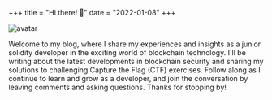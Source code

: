 +++
title = "Hi there! 👋"
date = "2022-01-08"
+++

<img class="avatar" src="https://avataaars.io/?avatarStyle=Circle&topType=WinterHat4&accessoriesType=Blank&hatColor=Black&facialHairType=Blank&clotheType=Hoodie&clotheColor=Heather&eyeType=Happy&eyebrowType=Default&mouthType=Default&skinColor=Light" alt="avatar">

Welcome to my blog, where I share my experiences and insights as a junior solidity developer in the exciting world of blockchain technology. I'll be writing about the latest developments in blockchain security and sharing my solutions to challenging Capture the Flag (CTF) exercises. Follow along as I continue to learn and grow as a developer, and join the conversation by leaving comments and asking questions. Thanks for stopping by!
